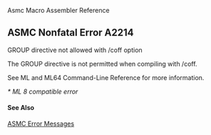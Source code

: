 Asmc Macro Assembler Reference

## ASMC Nonfatal Error A2214

GROUP directive not allowed with /coff option

The GROUP directive is not permitted when compiling with /coff.

See ML and ML64 Command-Line Reference for more information.

_* ML 8 compatible error_

#### See Also

[ASMC Error Messages](readme.md)
